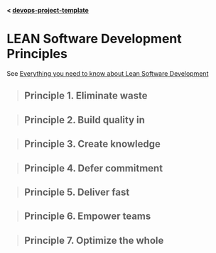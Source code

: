 **< [devops-project-template](../README.md)**

# LEAN Software Development Principles

See [Everything you need to know about Lean Software Development](https://railsware.com/blog/lean-software-development-guide/)

> ## Principle 1. Eliminate waste 

> ## Principle 2. Build quality in

> ## Principle 3. Create knowledge 
 
> ## Principle 4. Defer commitment 

> ## Principle 5. Deliver fast

> ##  Principle 6. Empower teams

> ## Principle 7. Optimize the whole

